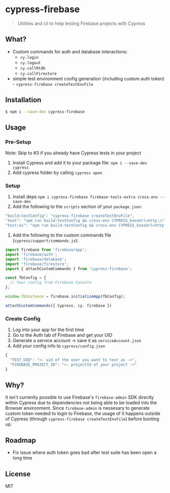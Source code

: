 # cypress-firebase

> Utilities and cli to help testing Firebase projects with Cypress

## What?
* Custom commands for auth and database interactions:
  * `cy.login`
  * `cy.logout`
  * `cy.callRtdb` 
  * `cy.callFirestore`
* simple test environment config generation (including custom auth token) - `cypress-firebase createTestEnvFile`

## Installation

```sh
$ npm i --save-dev cypress-firebase
```

## Usage

### Pre-Setup

Note: Skip to #3 if you already have Cypress tests in your project

1. Install Cypress and add it to your package file: `npm i --save-dev cypress`
1. Add cypress folder by calling `cypress open`

### Setup
1. Install deps `npm i cypress-firebase firebase-tools-extra cross-env --save-dev`
1. Add the following to the `scripts` section of your `package.json`:

  ```js
  "build:testConfig": "cypress-firebase createTestEnvFile",
  "test": "npm run build:testConfig && cross-env CYPRESS_baseUrl=http://localhost:3000 cypress run",
  "test:ui": "npm run build:testConfig && cross-env CYPRESS_baseUrl=http://localhost:3000 cypress open",
  ```
1. Add the following to the custom commands file (`cypress/support/commands.js`):

  ```js
  import firebase from 'firebase/app';
  import 'firebase/auth';
  import 'firebase/database';
  import 'firebase/firestore';
  import { attachCustomCommands } from 'cypress-firebase';

  const fbConfig = {
    // Your config from Firebase Console
  };

  window.fbInstance = firebase.initializeApp(fbConfig);

  attachCustomCommands({ Cypress, cy, firebase })
  ```

### Create Config
1. Log into your app for the first time
1. Go to the Auth tab of Firebase and get your UID
1. Generate a service account -> save it as `serviceAccount.json`
1. Add your config info to `cypress/config.json`
  
  ```js
  {
    "TEST_UID": "<- uid of the user you want to test as ->",
    "FIREBASE_PROJECT_ID": "<- projectId of your project ->"
  }
  ```

## Why?

It isn't currenlty possible to use Firebase's `firebase-admin` SDK directly within Cypress due to dependencies not being able to be loaded into the Browser environment. Since `firebase-admin` is nessesary to generate custom token needed to login to Firebase, the usage of it happens outside of Cypress (through `cypress-firebase createTestEnvFile`) before booting up.

## Roadmap
* Fix issue where auth token goes bad after test suite has been open a long time


## License

MIT
